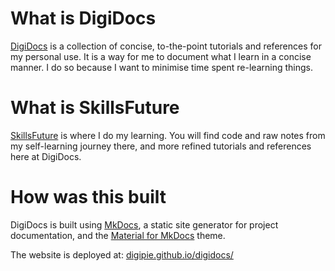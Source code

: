 # What is DigiDocs
[DigiDocs](https://digipie.github.io/digidocs/) is a collection of concise, to-the-point tutorials and references for my personal use. It is a way for me to document what I learn in a concise manner. I do so because I want to minimise time spent re-learning things.

# What is SkillsFuture
[SkillsFuture](https://github.com/DigiPie/skillsfuture) is where I do my learning. You will find code and raw notes from my self-learning journey there, and more refined tutorials and references here at DigiDocs.

# How was this built
DigiDocs is built using [MkDocs](https://github.com/mkdocs/mkdocs/), a static site generator for project documentation, and the [Material for MkDocs](https://github.com/squidfunk/mkdocs-material) theme.

The website is deployed at: [digipie.github.io/digidocs/](https://digipie.github.io/digidocs/)
